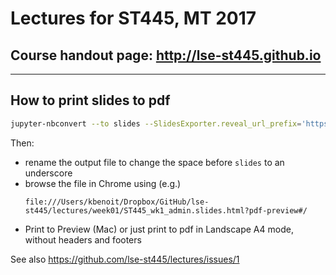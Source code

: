 # Lectures for ST445, MT 2017

## Course handout page: http://lse-st445.github.io

---

## How to print slides to pdf

```bash
jupyter-nbconvert --to slides --SlidesExporter.reveal_url_prefix='https://cdnjs.cloudflare.com/ajax/libs/reveal.js/3.5.0/' ST445_wk1_admin.ipynb
```
Then:
* rename the output file to change the space before `slides` to an underscore
* browse the file in Chrome using (e.g.) 
    ```
    file:///Users/kbenoit/Dropbox/GitHub/lse-st445/lectures/week01/ST445_wk1_admin.slides.html?pdf-preview#/
    ```
* Print to Preview (Mac) or just print to pdf in Landscape A4 mode, without headers and footers

See also https://github.com/lse-st445/lectures/issues/1
